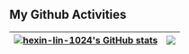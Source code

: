## My Github Activities
| <a href="https://github.com/anuraghazra/github-readme-stats"><img align="center" src="https://github-readme-stats.vercel.app/api?username=hexin-lin-1024&show_icons=true&include_all_commits=true&theme=buefy&hide_border=true" alt="hexin-lin-1024's GitHub stats" /></a> | <a href="https://github.com/anuraghazra/github-readme-stats"><img align="center" src="https://github-readme-stats.vercel.app/api/top-langs/?username=hexin-lin-1024&layout=compact&theme=buefy&hide_border=true" /></a> |
| -------------- | -------------- |
